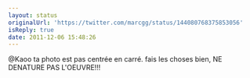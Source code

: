 ```yaml
---
layout: status
originalUrl: 'https://twitter.com/marcgg/status/144080768375853056'
isReply: true
date: 2011-12-06 15:48:26
---
```


@Kaoo ta photo est pas centrée en carré. fais les choses bien, NE DENATURE PAS L'OEUVRE!!!

